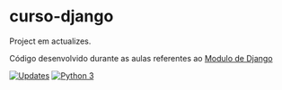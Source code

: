 # curso-django

Project em actualizes.

Código desenvolvido durante as aulas referentes ao [Modulo de Django](https://plataforma.dev.pro.br/) 

[![Updates](https://pyup.io/repos/github/mssacramento/curso-django/shield.svg)](https://pyup.io/repos/github/mssacramento/curso-django/)
[![Python 3](https://pyup.io/repos/github/mssacramento/curso-django/python-3-shield.svg)](https://pyup.io/repos/github/mssacramento/curso-django/)